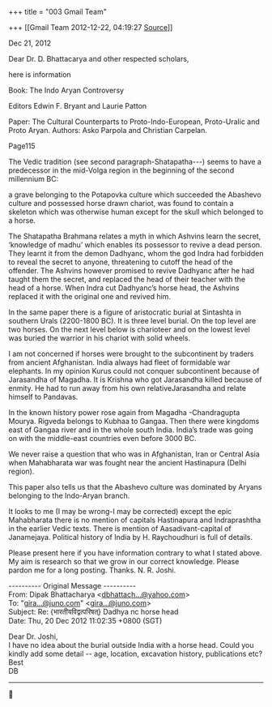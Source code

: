 +++
title = "003 Gmail Team"

+++
[[Gmail Team	2012-12-22, 04:19:27 [Source](https://groups.google.com/g/bvparishat/c/QP6DzojNmR4)]]



Dec 21, 2012



Dear Dr. D. Bhattacarya and other respected scholars,

here is information



Book: The Indo Aryan Controversy

Editors Edwin F. Bryant and Laurie Patton

Paper: The Cultural Counterparts to Proto-Indo-European, Proto-Uralic and Proto Aryan. Authors: Asko Parpola and Christian Carpelan.

Page115

The Vedic tradition (see second paragraph-Shatapatha---) seems to have a predecessor in the mid-Volga region in the beginning of the second millennium BC:

a grave belonging to the Potapovka culture which succeeded the Abashevo culture and possessed horse drawn chariot, was found to contain a skeleton which was otherwise human except for the skull which belonged to a horse.



The Shatapatha Brahmana relates a myth in which Ashvins learn the secret, ‘knowledge of madhu’ which enables its possessor to revive a dead person. They learnt it from the demon Dadhyanc, whom the god Indra had forbidden to reveal the secret to anyone, threatening to cutoff the head of the offender. The Ashvins however promised to revive Dadhyanc after he had taught them the secret, and replaced the head of their teacher with the head of a horse. When Indra cut Dadhyanc’s horse head, the Ashvins replaced it with the original one and revived him.



In the same paper there is a figure of aristocratic burial at Sintashta in southern Urals (2200-1800 BC). It is three level burial. On the top level are two horses. On the next level below is charioteer and on the lowest level was buried the warrior in his chariot with solid wheels.



I am not concerned if horses were brought to the subcontinent by traders from ancient Afghanistan. India always had fleet of formidable war elephants. In my opinion Kurus could not conquer subcontinent because of Jarasandha of Magadha. It is Krishna who got Jarasandha killed because of enmity. He had to run away from his own relativeJarasandha and relate himself to Pandavas.





In the known history power rose again from Magadha -Chandragupta Mourya. Rigveda belongs to Kubhaa to Gangaa. Then there were kingdoms east of Gangaa river and in the whole south India. India’s trade was going on with the middle-east countries even before 3000 BC.





We never raise a question that who was in Afghanistan, Iran or Central Asia when Mahabharata war was fought near the ancient Hastinapura (Delhi region).



This paper also tells us that the Abashevo culture was dominated by Aryans belonging to the Indo-Aryan branch.





It looks to me (I may be wrong-I may be corrected) except the epic Mahabharata there is no mention of capitals Hastinapura and Indraprashtha in the earlier Vedic texts. There is mention of Aasadivant-capital of Janamejaya. Political history of India by H. Raychoudhuri is full of details.



Please present here if you have information contrary to what I stated above. My aim is research so that we grow in our correct knowledge. Please pardon me for a long posting. Thanks. N. R. Joshi.

  
  
---------- Original Message ----------  
From: Dipak Bhattacharya \<[dbhattach...@yahoo.com]()\>  
To: "[gira...@juno.com]()" \<[gira...@juno.com]()\>  
Subject: Re: {भारतीयविद्वत्परिषत्} Dadhya nc horse head  
Date: Thu, 20 Dec 2012 11:02:35 +0800 (SGT)  
  

Dear Dr. Joshi,  
I have no idea about the burial outside India with a horse head. Could you kindly add some detail -- age, location, excavation history, publications etc?  
Best  
DB  





------------------------------------------------------------------------



